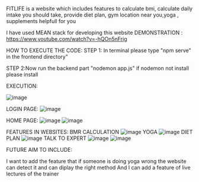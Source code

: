 FITLIFE is a website which includes features to calculate bmi, calculate daily intake you should take, provide diet plan, gym location near you,yoga , supplements 
helpfull for you

I have used MEAN stack for developing this website
DEMONSTRATION : https://www.youtube.com/watch?v=-hQOn5nFrig

HOW TO EXECUTE THE CODE:
STEP 1: In terminal please type "npm serve" in the frontend directory"

STEP 2:Now run the backend part "nodemon app.js" if nodemon not install please install

EXECUTION:

![image](https://user-images.githubusercontent.com/83232454/173204174-5345ffc3-7f78-44b7-bfc6-c2b46d86a480.png)

LOGIN PAGE:
![image](https://user-images.githubusercontent.com/83232454/173204190-bb5f3446-b31b-432f-a2c4-d4862b8d2acb.png)


HOME PAGE:
![image](https://user-images.githubusercontent.com/83232454/173204240-7a44a06f-9cbe-490d-97f6-a2cbebe43de3.png)
![image](https://user-images.githubusercontent.com/83232454/173204252-ae87b6c4-cc0d-49f6-9c7a-fc92b4d23ee6.png)

FEATURES IN WEBSITES:
BMR CALCULATION
![image](https://user-images.githubusercontent.com/83232454/173204271-bd114fc5-25ac-4391-af68-55379c55d916.png)
YOGA
![image](https://user-images.githubusercontent.com/83232454/173204283-841fdde1-6cef-4a5e-a020-bca67371aeb6.png)
DIET PLAN
![image](https://user-images.githubusercontent.com/83232454/173204295-e9aa6e00-1bcb-4a98-8fc3-8d051f7ea497.png)
TALK TO EXPERT
![image](https://user-images.githubusercontent.com/83232454/173204331-e78c4f73-a205-400b-bee0-ec35384206a9.png)
![image](https://user-images.githubusercontent.com/83232454/173204398-10164dcb-23db-4653-9d1e-e7426a938ae6.png)


FUTURE AIM TO INCLUDE:

I want to add the feature that if someone is doing yoga wrong the website can detect it and can diplay the right method 
And I can add a feature of live lectures of the trainer




